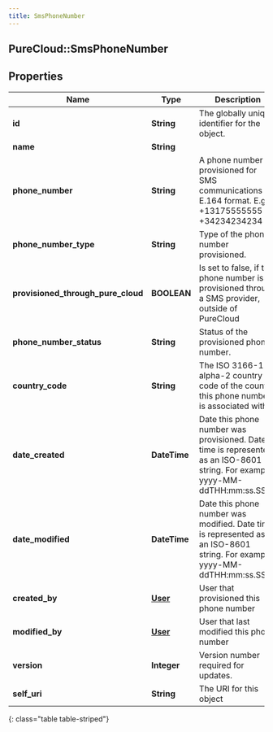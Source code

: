 ```yaml
---
title: SmsPhoneNumber
---
```

## PureCloud::SmsPhoneNumber

## Properties

|Name | Type | Description | Notes|
|------------ | ------------- | ------------- | -------------|
| **id** | **String** | The globally unique identifier for the object. | [optional] |
| **name** | **String** |  | [optional] |
| **phone_number** | **String** | A phone number provisioned for SMS communications in E.164 format. E.g. +13175555555 or +34234234234 | |
| **phone_number_type** | **String** | Type of the phone number provisioned. | [optional] |
| **provisioned_through_pure_cloud** | **BOOLEAN** | Is set to false, if the phone number is provisioned through a SMS provider, outside of PureCloud | [optional] |
| **phone_number_status** | **String** | Status of the provisioned phone number. | [optional] |
| **country_code** | **String** | The ISO 3166-1 alpha-2 country code of the country this phone number is associated with. | [optional] |
| **date_created** | **DateTime** | Date this phone number was provisioned. Date time is represented as an ISO-8601 string. For example: yyyy-MM-ddTHH:mm:ss.SSSZ | [optional] |
| **date_modified** | **DateTime** | Date this phone number was modified. Date time is represented as an ISO-8601 string. For example: yyyy-MM-ddTHH:mm:ss.SSSZ | [optional] |
| **created_by** | [**User**](User.html) | User that provisioned this phone number | [optional] |
| **modified_by** | [**User**](User.html) | User that last modified this phone number | [optional] |
| **version** | **Integer** | Version number required for updates. | [optional] |
| **self_uri** | **String** | The URI for this object | [optional] |
{: class="table table-striped"}


